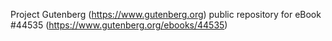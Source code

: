 Project Gutenberg (https://www.gutenberg.org) public repository for eBook #44535 (https://www.gutenberg.org/ebooks/44535)
